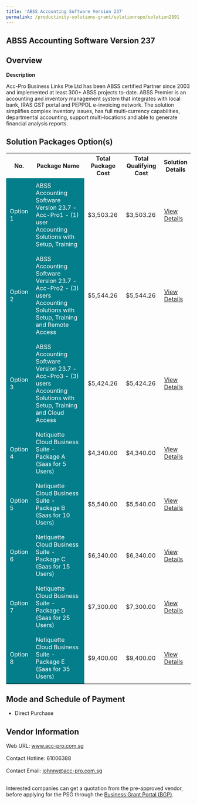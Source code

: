 ```yaml
---
title: 'ABSS Accounting Software Version 237'
permalink: /productivity-solutions-grant/solutionrepo/solution2891
---
```


## ABSS Accounting Software Version 237

## Overview

**Description**

Acc-Pro Business Links Pte Ltd has been ABSS certified Partner since 2003 and implemented at least 300+ ABSS projects to-date.
ABSS Premier is an accounting and inventory management system that integrates with local bank, IRAS GST portal and PEPPOL e-invoicing network. The solution simplifies complex inventory issues, has full multi-currency capabilities, departmental accounting, support multi-locations and able to generate financial analysis reports.

## Solution Packages Option(s)

<table>
<tr>
<th><b>No.</b></th>
<th><b>Package Name</b></th>
<th><b>Total Package Cost</b></th>
<th><b>Total Qualifying Cost</b></th>
<th><b>Solution Details</b></th>
</tr>
<tr>
<td style='padding: 10px; background-color: #037E8A; color: #FFFFFF;'>Option 1</td>
<td style='padding: 10px; background-color: #037E8A; color: #FFFFFF;'>ABSS Accounting Software Version 23.7 - Acc-Pro1 - (1) user Accounting Solutions with Setup, Training</td>
<td style='padding: 10px;'>$3,503.26</td>
<td style='padding: 10px;'>$3,503.26</td>
<td style='padding: 10px;'><a href='https://www.gobusiness.gov.sg/images/psg/Acc-Pro_20210254_Desensitised_Annex_3_Part_1.pdf' target='_blank'>View Details</a></td>
</tr>
<tr>
<td style='padding: 10px; background-color: #037E8A; color: #FFFFFF;'>Option 2</td>
<td style='padding: 10px; background-color: #037E8A; color: #FFFFFF;'>ABSS Accounting Software Version 23.7 - Acc-Pro2 - (3) users Accounting Solutions with Setup, Training and Remote Access</td>
<td style='padding: 10px;'>$5,544.26</td>
<td style='padding: 10px;'>$5,544.26</td>
<td style='padding: 10px;'><a href='https://www.gobusiness.gov.sg/images/psg/Acc-Pro_20210254_Desensitised_Annex_3_Part_2.pdf' target='_blank'>View Details</a></td>
</tr>
<tr>
<td style='padding: 10px; background-color: #037E8A; color: #FFFFFF;'>Option 3</td>
<td style='padding: 10px; background-color: #037E8A; color: #FFFFFF;'>ABSS Accounting Software Version 23.7 - Acc-Pro3 - (3) users Accounting Solutions with Setup, Training and Cloud Access</td>
<td style='padding: 10px;'>$5,424.26</td>
<td style='padding: 10px;'>$5,424.26</td>
<td style='padding: 10px;'><a href='https://www.gobusiness.gov.sg/images/psg/Acc-Pro_20210254_Desensitised_Annex_3_Part_3.pdf' target='_blank'>View Details</a></td>
</tr>
<tr>
<td style='padding: 10px; background-color: #037E8A; color: #FFFFFF;'>Option 4</td>
<td style='padding: 10px; background-color: #037E8A; color: #FFFFFF;'>Netiquette Cloud Business Suite - Package A (Saas for 5 Users)</td>
<td style='padding: 10px;'>$4,340.00</td>
<td style='padding: 10px;'>$4,340.00</td>
<td style='padding: 10px;'><a href='https://www.gobusiness.gov.sg/images/psg/Netiquette_20210474_Desensitised_Annex_3_Part_1.pdf' target='_blank'>View Details</a></td>
</tr>
<tr>
<td style='padding: 10px; background-color: #037E8A; color: #FFFFFF;'>Option 5</td>
<td style='padding: 10px; background-color: #037E8A; color: #FFFFFF;'>Netiquette Cloud Business Suite - Package B (Saas for 10 Users)</td>
<td style='padding: 10px;'>$5,540.00</td>
<td style='padding: 10px;'>$5,540.00</td>
<td style='padding: 10px;'><a href='https://www.gobusiness.gov.sg/images/psg/Netiquette_20210474_Desensitised_Annex_3_Part_2.pdf' target='_blank'>View Details</a></td>
</tr>
<tr>
<td style='padding: 10px; background-color: #037E8A; color: #FFFFFF;'>Option 6</td>
<td style='padding: 10px; background-color: #037E8A; color: #FFFFFF;'>Netiquette Cloud Business Suite - Package C (Saas for 15 Users)</td>
<td style='padding: 10px;'>$6,340.00</td>
<td style='padding: 10px;'>$6,340.00</td>
<td style='padding: 10px;'><a href='https://www.gobusiness.gov.sg/images/psg/Netiquette_20210474_Desensitised_Annex_3_Part_3.pdf' target='_blank'>View Details</a></td>
</tr>
<tr>
<td style='padding: 10px; background-color: #037E8A; color: #FFFFFF;'>Option 7</td>
<td style='padding: 10px; background-color: #037E8A; color: #FFFFFF;'>Netiquette Cloud Business Suite - Package D (Saas for 25 Users)</td>
<td style='padding: 10px;'>$7,300.00</td>
<td style='padding: 10px;'>$7,300.00</td>
<td style='padding: 10px;'><a href='https://www.gobusiness.gov.sg/images/psg/Netiquette_20210474_Desensitised_Annex_3_Part_4.pdf' target='_blank'>View Details</a></td>
</tr>
<tr>
<td style='padding: 10px; background-color: #037E8A; color: #FFFFFF;'>Option 8</td>
<td style='padding: 10px; background-color: #037E8A; color: #FFFFFF;'>Netiquette Cloud Business Suite - Package E (Saas for 35 Users)</td>
<td style='padding: 10px;'>$9,400.00</td>
<td style='padding: 10px;'>$9,400.00</td>
<td style='padding: 10px;'><a href='https://www.gobusiness.gov.sg/images/psg/Netiquette_20210474_Desensitised_Annex_3_Part_5.pdf' target='_blank'>View Details</a></td>
</tr>
</table>

## Mode and Schedule of Payment

 - Direct Purchase

## Vendor Information

 Web URL: www.acc-pro.com.sg <br><br>Contact Hotline: 61006388 <br><br>Contact Email: johnny@acc-pro.com.sg <br><br>

Interested companies can get a quotation from the pre-approved vendor, before applying for the PSG through the <a href='https://www.businessgrants.gov.sg/' target='_blank' rel='noopener'>Business Grant Portal (BGP)</a>.

<script src="/jquery/resize-tables.js"></script>
